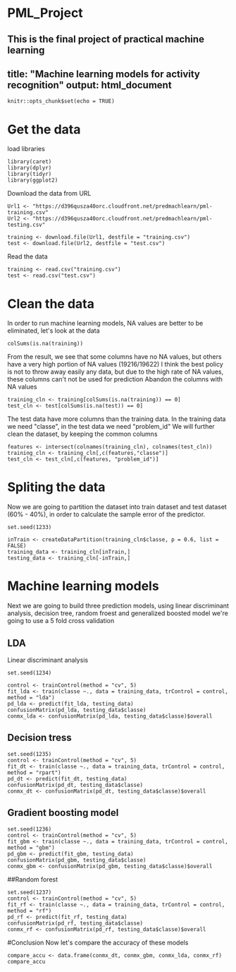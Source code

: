 # PML_Project
This is the final project of practical machine learning 
---
title: "Machine learning models for activity recognition"
output: html_document
---

```{r setup, include=FALSE}
knitr::opts_chunk$set(echo = TRUE)
```

# Get the data 

load libraries  

```{r}
library(caret)
library(dplyr)
library(tidyr)
library(ggplot2)
```

Download the data from URL

```{r}
Url1 <- "https://d396qusza40orc.cloudfront.net/predmachlearn/pml-training.csv"
Url2 <- "https://d396qusza40orc.cloudfront.net/predmachlearn/pml-testing.csv"

training <- download.file(Url1, destfile = "training.csv")
test <- download.file(Url2, destfile = "test.csv")
```
Read the data 
```{r}
training <- read.csv("training.csv")
test <- read.csv("test.csv")
```
# Clean the data
In order to run machine learning models, NA values are better to be eliminated, let's look at the data 
```{r}
colSums(is.na(training))
```
From the result, we see that some columns have no NA values, but others have a very high portion of NA values (19216/19622)
I think the best policy is not to throw away easily any data, but due to the high rate of NA values, these columns can't not be used for prediction 
Abandon the columns with NA values 

```{r}
training_cln <- training[colSums(is.na(training)) == 0]
test_cln <- test[colSums(is.na(test)) == 0]
```
The test data have more columns than the training data. 
In the training data we need "classe", in the test data we need "problem_id" 
We will further clean the dataset, by keeping the common columns
```{r}
features <- intersect(colnames(training_cln), colnames(test_cln))
training_cln <- training_cln[,c(features,"classe")]
test_cln <- test_cln[,c(features, "problem_id")]
```
# Spliting the data
Now we are going to partition the dataset into train dataset and test dataset (60% - 40%), in order to calculate the sample error of the predictor. 
```{r}
set.seed(1233)

inTrain <- createDataPartition(training_cln$classe, p = 0.6, list = FALSE)
training_data <- training_cln[inTrain,]
testing_data <- training_cln[-inTrain,]
```
# Machine learning models
Next we are going to build three prediction models, using linear discriminant analysis, decision tree, random froest and generalized boosted model
we're going to use a 5 fold cross validation 
## LDA
Linear discriminant analysis 
```{r}
set.seed(1234)

control <- trainControl(method = "cv", 5)
fit_lda <- train(classe ~., data = training_data, trControl = control, method = "lda")
pd_lda <- predict(fit_lda, testing_data)
confusionMatrix(pd_lda, testing_data$classe)
conmx_lda <- confusionMatrix(pd_lda, testing_data$classe)$overall
```

## Decision tress
```{r}
set.seed(1235)
control <- trainControl(method = "cv", 5)
fit_dt <- train(classe ~., data = training_data, trControl = control, method = "rpart")
pd_dt <- predict(fit_dt, testing_data)
confusionMatrix(pd_dt, testing_data$classe)
conmx_dt <- confusionMatrix(pd_dt, testing_data$classe)$overall
```
## Gradient boosting model 
```{r}
set.seed(1236)
control <- trainControl(method = "cv", 5)
fit_gbm <- train(classe ~., data = training_data, trControl = control, method = "gbm")
pd_gbm <- predict(fit_gbm, testing_data)
confusionMatrix(pd_gbm, testing_data$classe)
conmx_gbm <- confusionMatrix(pd_gbm, testing_data$classe)$overall
```
##Random forest
```{r}
set.seed(1237)
control <- trainControl(method = "cv", 5)
fit_rf <- train(classe ~., data = training_data, trControl = control, method = "rf")
pd_rf <- predict(fit_rf, testing_data)
confusionMatrix(pd_rf, testing_data$classe)
conmx_rf <- confusionMatrix(pd_rf, testing_data$classe)$overall
```

#Conclusion 
Now let's compare the accuracy of these models 
```{r}
compare_accu <- data.frame(conmx_dt, conmx_gbm, conmx_lda, conmx_rf)
compare_accu
```
